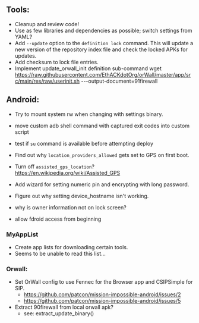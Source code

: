 
## Tools:
- Cleanup and review code!
- Use as few libraries and dependencies as possible; switch settings from YAML?
- Add `--update` option to the `definition lock` command. This will update a new
  version of the repository index file and check the locked APKs for updates.
- Add checksum to lock file entries.
- Implement update_orwall_init definition sub-command
    wget https://raw.githubusercontent.com/EthACKdotOrg/orWall/master/app/src/main/res/raw/userinit.sh ---output-document=91firewall


## Android:
- Try to mount system rw when changing with settings binary.
- move custom adb shell command with captured exit codes into custom script
- test if `su` command is available before attempting deploy
- Find out why `location_providers_allowed` gets set to GPS on first
  boot.
- Turn off `assisted_gps_location`?
      https://en.wikipedia.org/wiki/Assisted_GPS

- Add wizard for setting numeric pin and encrypting with long password.
- Figure out why setting device_hostname isn't working.
- why is owner information not on lock screen?
- allow fdroid access from beginning

### MyAppList
  - Create app lists for downloading certain tools. 
  - Seems to be unable to read this list...

### Orwall:
  - Set OrWall config to use Fennec for the Browser app and CSIPSimple for SIP.
    - https://github.com/patcon/mission-impossible-android/issues/2
    - https://github.com/patcon/mission-impossible-android/issues/5
  - Extract 90firewall from local orwall apk?
    - see: extract_update_binary()
